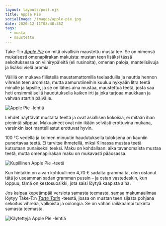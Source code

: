 ```yaml
---
layout: layouts/post.njk
title: Apple Pie
socialImage: /images/apple-pie.jpg
date: 2020-12-11T08:48:35Z
tags:
  - musta
  - maustettu
---
```

Take-T:n *[Apple Pie](https://take-t.fi/products/apple-pie)* on mitä oivallisin maustettu musta tee. Se on nimensä mukaisesti omenapiirakan makuista: mustan teen lisäksi tässä sekoituksessa on viinirypäleitä (eli rusinoita), omenan paloja, mantelisiivuja ja lisäksi vielä aromia.

Välillä on mukava fiilistellä maustamattomilla teelaaduilla ja nauttia hennon vihreän teen aromista, mutta aamurutiineihin kuuluu nykyään litra teetä minulle ja lapsille, ja se on lähes aina mustaa, maustettua teetä, josta saa heti ensimmäisellä haudutuksella kaiken irti ja joka tarjoaa maukkaan ja vahvan startin päivälle.

![Apple Pie -lehtiä](/images/apple-pie.jpg)

Lehdet näyttävät mustalta teeltä ja ovat asiallisen kokoisia, ei mitään ihan pienintä silppua. Makuaineet ovat niin ikään selvästi erottuvina mukana, varsinkin isot mantelilastut erottuvat hyvin.

100 °C vedellä ja kolmen minuutin haudutuksella tuloksena on kauniin punertavaa teetä. Ei tarvitse ihmetellä, miksi Kiinassa mustaa teetä kutsutaan punaiseksi teeksi. Maku on kohdallaan: aika tavanomaista mustaa teetä, mutta omenapiirakan maku on mukavasti pääosassa.

![Kupillinen Apple Pie -teetä](/images/apple-pie-kuppi.jpg)

Kun hintakin on aivan kohtuullinen 4,70 € sadalta grammalta, olen ostanut tätä jo useamman sadan gramman pussin – ja ostan vastedeskin, kun loppuu, tämä on kestosuosikki, jota saisi löytyä kaapista aina.

Jos kaipaa kepeämpää versiota samasta teemasta, samaa makumaailmaa löytyy Take-T:n *[Tarte Tatin](/posts/tarte-tatin/)* -teestä, jossa on mustan teen sijasta pohjana sekoitus vihreää, valkoista ja oolongia. Se on vähän raikkaampi tulkinta samasta teemasta.

![Käytettyjä Apple Pie -lehtiä](/images/apple-pie-lehdet.jpg)